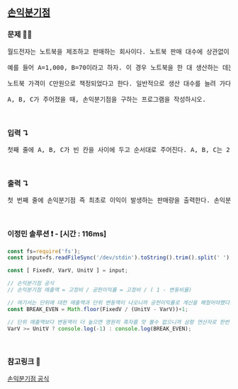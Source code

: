 ## [손익분기점](https://www.acmicpc.net/problem/1712)

### 문제 🤨❔

<pre>
월드전자는 노트북을 제조하고 판매하는 회사이다. 노트북 판매 대수에 상관없이 매년 임대료, 재산세, 보험료, 급여 등 A만원의 고정 비용이 들며, 한 대의 노트북을 생산하는 데에는 재료비와 인건비 등 총 B만원의 가변 비용이 든다고 한다.

예를 들어 A=1,000, B=70이라고 하자. 이 경우 노트북을 한 대 생산하는 데는 총 1,070만원이 들며, 열 대 생산하는 데는 총 1,700만원이 든다.

노트북 가격이 C만원으로 책정되었다고 한다. 일반적으로 생산 대수를 늘려 가다 보면 어느 순간 총 수입(판매비용)이 총 비용(=고정비용+가변비용)보다 많아지게 된다. 최초로 총 수입이 총 비용보다 많아져 이익이 발생하는 지점을 손익분기점(BREAK-EVEN POINT)이라고 한다.

A, B, C가 주어졌을 때, 손익분기점을 구하는 프로그램을 작성하시오.
</pre>

<br>

### 입력 ↴

<pre>첫째 줄에 A, B, C가 빈 칸을 사이에 두고 순서대로 주어진다. A, B, C는 21억 이하의 자연수이다.</pre>

<br>

### 출력 ↴

<pre>
첫 번째 줄에 손익분기점 즉 최초로 이익이 발생하는 판매량을 출력한다. 손익분기점이 존재하지 않으면 -1을 출력한다.
</pre>

<br>

###  이정민 솔루션 ❗️ - [시간 : 116ms]

```js
const fs=require('fs');
const input=fs.readFileSync('/dev/stdin').toString().trim().split(' ').map(Number);

const [ FixedV, VarV, UnitV ] = input;

// 손익분기점 공식
// 손익분기점 매출액 = 고정비 / 공헌이익률 = 고정비 / ( 1 - 변동비율)

// 여기서는 단위에 대한 매출액과 단위 변동액이 나오니까 공헌이익률로 계산을 해줬어야했다. 
const BREAK_EVEN = Math.floor(FixedV / (UnitV - VarV))+1;

// 단위 매출액보다 변동액이 더 높으면 영원히 흑자를 맛 볼수 없으니까 삼항 연산자로 한번 걸려주었다.
VarV >= UnitV ? console.log(-1) : console.log(BREAK_EVEN);
```
<br>

### 참고링크 🔗
[손익분기점 공식](https://m.blog.naver.com/hsjang/221751582996)

